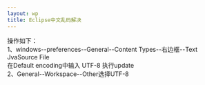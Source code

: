 ```yaml
---
layout: wp
title: Eclipse中文乱码解决
---
```

操作如下：<br />
1、windows--preferences--General--Content Types--右边框--Text JvaSource File<br />
在Default encoding中输入 UTF-8 执行update <br i/>
2、General--Workspace--Other选择UTF-8
